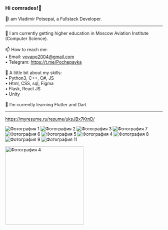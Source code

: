 ### Hi comrades!👋
🔎I am Vladimir Potsepai, a Fullstack Developer. <hr>
🌱 I am currently getting higher education in Moscow Aviation Institute (Computer Science). <br><br>
📫 How to reach me: <br> 
• Email: vovapo2004@gmail.com <br>
• Telegram: https://t.me/Pochepayka <br><br>
🚀 А little bit about my skills: <br> 
• Python3, C++, C#, JS <br>
• Html, CSS, sql, Figma <br>
• Flask, React JS <br>
• Unity <br><br>
🔭 I’m currently learning Flutter and Dart <hr>

https://myresume.ru/resume/uksJBx7KtnD/

  <p>
    <img src=https://img.shields.io/badge/python-3670A0?&logo=python&logoColor=ffdd54 alt="Фотография 1">
    <img src=https://img.shields.io/badge/c++-%2300599C.svg?&logo=c%2B%2B&logoColor=white alt="Фотография 2">
    <img src=https://img.shields.io/badge/Flutter-%2302569B.svg?&logo=Flutter&logoColor=white alt="Фотография 3">
    <img src=https://img.shields.io/badge/css3-%231572B6.svg?&logo=css3&logoColor=white alt="Фотография 7">
    <img src=https://img.shields.io/badge/html5-%23E34F26.svg?&logo=html5&logoColor=white alt="Фотография 6">
    <img src=https://img.shields.io/badge/figma-%23F24E1E.svg?&logo=figma&logoColor=white alt="Фотография 5">
    <img src=https://img.shields.io/badge/unity-%23000000.svg?&logo=unity&logoColor=white alt="Фотография 4">
    <img src=https://img.shields.io/badge/sqlite-%2307405e.svg?&logo=sqlite&logoColor=white alt="Фотография 8">
    <img src=https://img.shields.io/badge/react-%2320232a.svg?&logo=react&logoColor=%2361DAFB alt="Фотография 9">
    <img src=https://img.shields.io/badge/javascript-%23323330.svg?&logo=javascript&logoColor=%23F7DF1E alt="Фотография 11">
  
  </p>
   <img src=https://www.codewars.com/users/Pochepayka/badges/large alt="Фотография 4" width = 250px>
